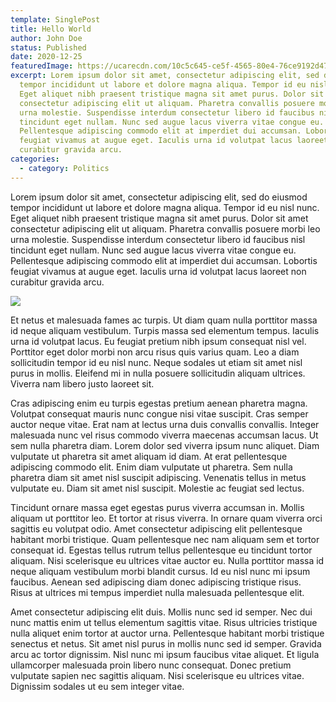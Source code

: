 ```yaml
---
template: SinglePost
title: Hello World 
author: John Doe
status: Published
date: 2020-12-25
featuredImage: https://ucarecdn.com/10c5c645-ce5f-4565-80e4-76ce9192d472/
excerpt: Lorem ipsum dolor sit amet, consectetur adipiscing elit, sed do eiusmod
  tempor incididunt ut labore et dolore magna aliqua. Tempor id eu nisl nunc.
  Eget aliquet nibh praesent tristique magna sit amet purus. Dolor sit amet
  consectetur adipiscing elit ut aliquam. Pharetra convallis posuere morbi leo
  urna molestie. Suspendisse interdum consectetur libero id faucibus nisl
  tincidunt eget nullam. Nunc sed augue lacus viverra vitae congue eu.
  Pellentesque adipiscing commodo elit at imperdiet dui accumsan. Lobortis
  feugiat vivamus at augue eget. Iaculis urna id volutpat lacus laoreet non
  curabitur gravida arcu.
categories:
  - category: Politics
---
```

Lorem ipsum dolor sit amet, consectetur adipiscing elit, sed do eiusmod tempor incididunt ut labore et dolore magna aliqua. Tempor id eu nisl nunc. Eget aliquet nibh praesent tristique magna sit amet purus. Dolor sit amet consectetur adipiscing elit ut aliquam. Pharetra convallis posuere morbi leo urna molestie. Suspendisse interdum consectetur libero id faucibus nisl tincidunt eget nullam. Nunc sed augue lacus viverra vitae congue eu. Pellentesque adipiscing commodo elit at imperdiet dui accumsan. Lobortis feugiat vivamus at augue eget. Iaculis urna id volutpat lacus laoreet non curabitur gravida arcu.

![](https://ucarecdn.com/7deb127a-7fea-4c55-ae36-e85ecdcc01f0/)

Et netus et malesuada fames ac turpis. Ut diam quam nulla porttitor massa id neque aliquam vestibulum. Turpis massa sed elementum tempus. Iaculis urna id volutpat lacus. Eu feugiat pretium nibh ipsum consequat nisl vel. Porttitor eget dolor morbi non arcu risus quis varius quam. Leo a diam sollicitudin tempor id eu nisl nunc. Neque sodales ut etiam sit amet nisl purus in mollis. Eleifend mi in nulla posuere sollicitudin aliquam ultrices. Viverra nam libero justo laoreet sit.

Cras adipiscing enim eu turpis egestas pretium aenean pharetra magna. Volutpat consequat mauris nunc congue nisi vitae suscipit. Cras semper auctor neque vitae. Erat nam at lectus urna duis convallis convallis. Integer malesuada nunc vel risus commodo viverra maecenas accumsan lacus. Ut sem nulla pharetra diam. Lorem dolor sed viverra ipsum nunc aliquet. Diam vulputate ut pharetra sit amet aliquam id diam. At erat pellentesque adipiscing commodo elit. Enim diam vulputate ut pharetra. Sem nulla pharetra diam sit amet nisl suscipit adipiscing. Venenatis tellus in metus vulputate eu. Diam sit amet nisl suscipit. Molestie ac feugiat sed lectus.

Tincidunt ornare massa eget egestas purus viverra accumsan in. Mollis aliquam ut porttitor leo. Et tortor at risus viverra. In ornare quam viverra orci sagittis eu volutpat odio. Amet consectetur adipiscing elit pellentesque habitant morbi tristique. Quam pellentesque nec nam aliquam sem et tortor consequat id. Egestas tellus rutrum tellus pellentesque eu tincidunt tortor aliquam. Nisi scelerisque eu ultrices vitae auctor eu. Nulla porttitor massa id neque aliquam vestibulum morbi blandit cursus. Id eu nisl nunc mi ipsum faucibus. Aenean sed adipiscing diam donec adipiscing tristique risus. Risus at ultrices mi tempus imperdiet nulla malesuada pellentesque elit.

Amet consectetur adipiscing elit duis. Mollis nunc sed id semper. Nec dui nunc mattis enim ut tellus elementum sagittis vitae. Risus ultricies tristique nulla aliquet enim tortor at auctor urna. Pellentesque habitant morbi tristique senectus et netus. Sit amet nisl purus in mollis nunc sed id semper. Gravida arcu ac tortor dignissim. Nisl nunc mi ipsum faucibus vitae aliquet. Et ligula ullamcorper malesuada proin libero nunc consequat. Donec pretium vulputate sapien nec sagittis aliquam. Nisi scelerisque eu ultrices vitae. Dignissim sodales ut eu sem integer vitae.